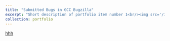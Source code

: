 ```yaml
---
title: "Submitted Bugs in GCC Bugzilla" 
excerpt: "Short description of portfolio item number 1<br/><img src='/images/500x300.png'>"
collection: portfolio
---
```


<a href="www.tuhaoxin.cn">hhh</a>
